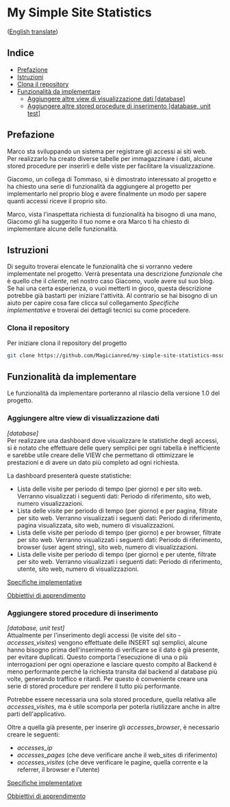 # My Simple Site Statistics
([English translate](README.md))

## Indice

- [Prefazione](#prefazione)  
- [Istruzioni](#istruzioni)  
- [Clona il repository](#clona-il-repository)
- [Funzionalità da implementare](#funzionalità-da-implementare)  
    - [Aggiungere altre view di visualizzazione dati [database]](#aggiungere-altre-view-di-visualizzazione-dati)
    - [Aggiungere altre stored procedure di inserimento [database, unit test]](#aggiungere-stored-procedure-di-inserimento)

## Prefazione  

Marco sta sviluppando un sistema per registrare gli accessi ai siti web.  
Per realizzarlo ha creato diverse tabelle per immagazzinare i dati, alcune stored procedure per inserirli e delle viste per facilitare la visualizzazione.  

Giacomo, un collega di Tommaso, si è dimostrato interessato al progetto e ha chiesto una serie di funzionalità da aggiungere al progetto per implementarlo nel proprio blog e avere finalmente un modo per sapere quanti accessi riceve il proprio sito.  

Marco, vista l'inaspettata richiesta di funzionalità ha bisogno di una mano, Giacomo gli ha suggerito il tuo nome e ora Marco ti ha chiesto di implementare alcune delle funzionalità.

## Istruzioni
Di seguito troverai elencate le funzionalità che si vorranno vedere implementate nel progetto. Verrà presentata una descrizione *funzionale* che è quello che il *cliente*, nel nostro caso Giacomo, vuole avere sul suo blog. Se hai una certa esperienza, o vuoi metterti in gioco, questa descrizione potrebbe già bastarti per iniziare l'attività. Al contrario se hai bisogno di un aiuto per capire cosa fare clicca sul collegamento *Specifiche implementative* e troverai dei dettagli tecnici su come procedere.  

### Clona il repository
Per iniziare clona il repository del progetto

```bash
git clone https://github.com/Magicianred/my-simple-site-statistics-mssql.git
```

## Funzionalità da implementare
Le funzionalità da implementare porteranno al rilascio della versione 1.0 del progetto.  

### Aggiungere altre view di visualizzazione dati
*[database]*  
Per realizzare una dashboard dove visualizzare le statistiche degli accessi, si è notato che effettuare delle query semplici per ogni tabella è inefficiente e sarebbe utile creare delle VIEW che permettano di ottimizzare le prestazioni e di avere un dato più completo ad ogni richiesta.  

La dashboard presenterà queste statistiche:
- Lista delle visite per periodo di tempo (per giorno) e per sito web. Verranno visualizzati i seguenti dati: Periodo di riferimento, sito web, numero visualizzazioni.
- Lista delle visite per periodo di tempo (per giorno) e per pagina, filtrate per sito web. Verranno visualizzati i seguenti dati: Periodo di riferimento, pagina visualizzata, sito web, numero di visualizzazioni.
- Lista delle visite per periodo di tempo (per giorno) e per browser, filtrate per sito web. Verranno visualizzati i seguenti dati: Periodo di riferimento, browser (user agent string), sito web, numero di visualizzazioni.
- Lista delle visite per periodo di tempo (per giorno) e per utente, filtrate per sito web. Verranno visualizzati i seguenti dati: Periodo di riferimento, utente, sito web, numero di visualizzazioni.

[Specifiche implementative](Features/AddViews_IT.md)  

[Obbiettivi di apprendimento](LearningGoals/AddViews_IT.md)  

### Aggiungere stored procedure di inserimento
*[database, unit test]*  
Attualmente per l'inserimento degli accessi (le visite del sito - *accesses_visites*) vengono effettuate delle INSERT sql semplici, alcune hanno bisogno prima dell'inserimento di verificare se il dato è già presente, per evitare duplicati. Questo comporta l'esecuzione di una o più interrogazioni per ogni operazione e lasciare questo compito al Backend è meno performante perché la richiesta transita dal backend al database più volte, generando traffico e ritardi. Per questo è conveniente creare una serie di stored procedure per rendere il tutto più performante.  

Potrebbe essere necessaria una sola stored procedure, quella relativa alle *accesses_visites*, ma è utile scomporla per poterla riutilizzare anche in altre parti dell'applicativo.

Oltre a quella già presente, per inserire gli *accesses_browser*, è necessario creare le seguenti:

- *accesses_ip*
- *accesses_pages* (che deve verificare anche il web_sites di riferimento)
- *accesses_visites* (che deve verificare le pagine, quella corrente e la referrer, il browser e l'utente)

[Specifiche implementative](Features/AddStoredProcedures_IT.md)  

[Obbiettivi di apprendimento](LearningGoals/AddStoredProcedures_IT.md)  

